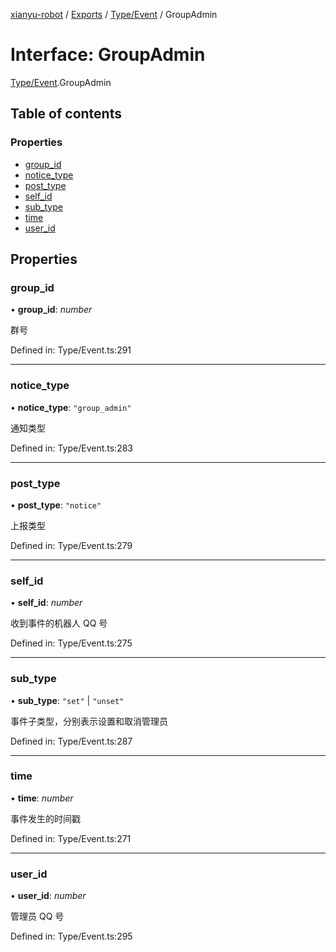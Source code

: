 [xianyu-robot](../README.md) / [Exports](../modules.md) / [Type/Event](../modules/type_event.md) / GroupAdmin

# Interface: GroupAdmin

[Type/Event](../modules/type_event.md).GroupAdmin

## Table of contents

### Properties

- [group\_id](type_event.groupadmin.md#group_id)
- [notice\_type](type_event.groupadmin.md#notice_type)
- [post\_type](type_event.groupadmin.md#post_type)
- [self\_id](type_event.groupadmin.md#self_id)
- [sub\_type](type_event.groupadmin.md#sub_type)
- [time](type_event.groupadmin.md#time)
- [user\_id](type_event.groupadmin.md#user_id)

## Properties

### group\_id

• **group\_id**: *number*

群号

Defined in: Type/Event.ts:291

___

### notice\_type

• **notice\_type**: ``"group_admin"``

通知类型

Defined in: Type/Event.ts:283

___

### post\_type

• **post\_type**: ``"notice"``

上报类型

Defined in: Type/Event.ts:279

___

### self\_id

• **self\_id**: *number*

收到事件的机器人 QQ 号

Defined in: Type/Event.ts:275

___

### sub\_type

• **sub\_type**: ``"set"`` \| ``"unset"``

事件子类型，分别表示设置和取消管理员

Defined in: Type/Event.ts:287

___

### time

• **time**: *number*

事件发生的时间戳

Defined in: Type/Event.ts:271

___

### user\_id

• **user\_id**: *number*

管理员 QQ 号

Defined in: Type/Event.ts:295
